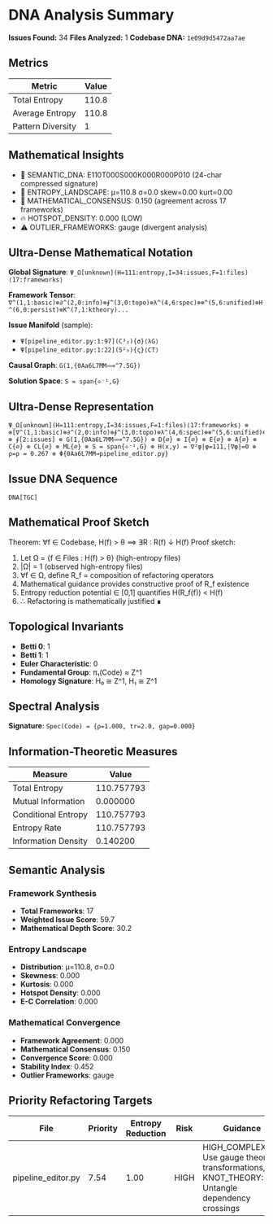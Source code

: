 # DNA Analysis Summary

**Issues Found:** 34
**Files Analyzed:** 1
**Codebase DNA:** `1e09d9d5472aa7ae`

## Metrics

| Metric | Value |
|--------|-------|
| Total Entropy | 110.8 |
| Average Entropy | 110.8 |
| Pattern Diversity | 1 |

## Mathematical Insights

- 🧬 SEMANTIC_DNA: E110T000S000K000R000P010 (24-char compressed signature)
- 🌄 ENTROPY_LANDSCAPE: μ=110.8 σ=0.0 skew=0.00 kurt=0.00
- 🔬 MATHEMATICAL_CONSENSUS: 0.150 (agreement across 17 frameworks)
- 🔥 HOTSPOT_DENSITY: 0.000 (LOW)
- ⚠️  OUTLIER_FRAMEWORKS: gauge (divergent analysis)

## Ultra-Dense Mathematical Notation

**Global Signature**: `Ψ_Ω[unknown](H=111:entropy,I=34:issues,F=1:files)⟨17:frameworks⟩`

**Framework Tensor**: `∇^(1,1:basic)⊗∂^(2,0:info)⊗∮^(3,0:topo)⊗λ^(4,6:spec)⊗⊗^(5,6:unified)⊗H^(6,0:persist)⊗K^(7,1:ktheory)...`

**Issue Manifold** (sample):
- `Ψ[pipeline_editor.py:1:97](C³₂){σ}⟨λG⟩`
- `Ψ[pipeline_editor.py:1:22](S²₉){ς}⟨CT⟩`

**Causal Graph**: `G(1,{0Aa6L7MM⟹^7.5G})`

**Solution Space**: `S = span{⟡⁻¹,G}`

## Ultra-Dense Representation

```
Ψ_Ω[unknown](H=111:entropy,I=34:issues,F=1:files)⟨17:frameworks⟩ ⊗ ⊗[∇^(1,1:basic)⊗∂^(2,0:info)⊗∮^(3,0:topo)⊗λ^(4,6:spec)⊗⊗^(5,6:unified)⊗H^(6,0:persist)⊗K^(7,1:ktheory)⊗∞^(8,1:ultimate)⊗⟂^(9,0:percol)⊗Ω^(10,1:random)⊗G^(11,7:gauge)⊗S^(12,1:spin)⊗⟡^(13,0:knot)⊗M^(14,1:matroid)⊗C^(15,1:category)⊗T^(16,6:tropical)⊗Σ^(17,2:advanced)] ⊗ ∮[2:issues] ⊗ G(1,{0Aa6L7MM⟹^7.5G}) ⊗ D{∅} ⊗ I{∅} ⊗ E{∅} ⊗ A{∅} ⊗ C{∅} ⊗ CL{∅} ⊗ ML{∅} ⊗ S = span{⟡⁻¹,G} ⊗ H(x,y) = ∇²φ|φ=111,|∇φ|=0 ⊗ ρ=ρ = 0.267 ⊗ Φ{0Aa6L7MM→pipeline_editor.py}
```

## Issue DNA Sequence

```
DNA[TGC]
```

## Mathematical Proof Sketch

Theorem: ∀f ∈ Codebase, H(f) > θ ⟹ ∃R : R(f) ↓ H(f)
Proof sketch:
1. Let Ω = {f ∈ Files : H(f) > θ} (high-entropy files)
2. |Ω| = 1 (observed high-entropy files)
3. ∀f ∈ Ω, define R_f = composition of refactoring operators
4. Mathematical guidance provides constructive proof of R_f existence
5. Entropy reduction potential ∈ [0,1] quantifies H(R_f(f)) < H(f)
6. ∴ Refactoring is mathematically justified ∎

## Topological Invariants

- **Betti 0**: 1
- **Betti 1**: 1
- **Euler Characteristic**: 0
- **Fundamental Group**: π₁(Code) ≈ Z^1
- **Homology Signature**: H₀ ≅ Z^1, H₁ ≅ Z^1

## Spectral Analysis

**Signature**: `Spec(Code) = {ρ=1.000, tr=2.0, gap=0.000}`

## Information-Theoretic Measures

| Measure | Value |
|---------|-------|
| Total Entropy | 110.757793 |
| Mutual Information | 0.000000 |
| Conditional Entropy | 110.757793 |
| Entropy Rate | 110.757793 |
| Information Density | 0.140200 |

## Semantic Analysis

### Framework Synthesis
- **Total Frameworks**: 17
- **Weighted Issue Score**: 59.7
- **Mathematical Depth Score**: 30.2

### Entropy Landscape
- **Distribution**: μ=110.8, σ=0.0
- **Skewness**: 0.000
- **Kurtosis**: 0.000
- **Hotspot Density**: 0.000
- **E-C Correlation**: 0.000

### Mathematical Convergence
- **Framework Agreement**: 0.000
- **Mathematical Consensus**: 0.150
- **Convergence Score**: 0.000
- **Stability Index**: 0.452
- **Outlier Frameworks**: gauge

## Priority Refactoring Targets

| File | Priority | Entropy Reduction | Risk | Guidance |
|------|----------|-------------------|------|----------|
| pipeline_editor.py | 7.54 | 1.00 | HIGH | HIGH_COMPLEXITY: Use gauge theory transformations, KNOT_THEORY: Untangle dependency crossings |
